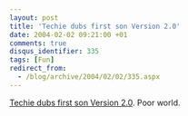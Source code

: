 ```yaml
---
layout: post
title: 'Techie dubs first son Version 2.0'
date: 2004-02-02 09:21:00 +01
comments: true
disqus_identifier: 335
tags: [Fun]
redirect_from:
  - /blog/archive/2004/02/02/335.aspx
---
```


[Techie dubs first son Version 2.0](http://heraldsun.com.au/common/story_page/0,5478,8560151%255E1702,00.html). Poor world.
